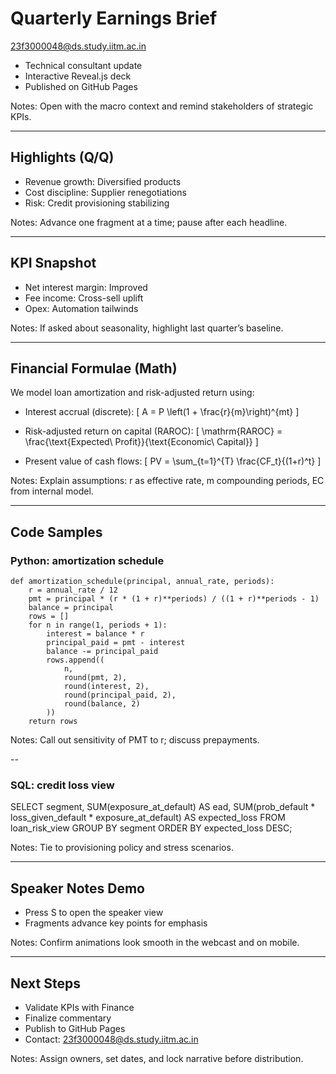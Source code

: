 # Quarterly Earnings Brief
23f3000048@ds.study.iitm.ac.in

- Technical consultant update
- Interactive Reveal.js deck
- Published on GitHub Pages

Notes:
Open with the macro context and remind stakeholders of strategic KPIs.


---

## Highlights (Q/Q)
- Revenue growth: <span class="fragment">Diversified products</span>
- Cost discipline: <span class="fragment">Supplier renegotiations</span>
- Risk: <span class="fragment">Credit provisioning stabilizing</span>

Notes:
Advance one fragment at a time; pause after each headline.

---

## KPI Snapshot
- Net interest margin: <span class="fragment">Improved</span>
- Fee income: <span class="fragment">Cross-sell uplift</span>
- Opex: <span class="fragment">Automation tailwinds</span>

Notes:
If asked about seasonality, highlight last quarter’s baseline.

---

## Financial Formulae (Math)
We model loan amortization and risk-adjusted return using:

- Interest accrual (discrete):
  \[
  A = P \left(1 + \frac{r}{m}\right)^{mt}
  \]

- Risk-adjusted return on capital (RAROC):
  \[
  \mathrm{RAROC} = \frac{\text{Expected\ Profit}}{\text{Economic\ Capital}}
  \]

- Present value of cash flows:
  \[
  PV = \sum_{t=1}^{T} \frac{CF_t}{(1+r)^t}
  \]

Notes:
Explain assumptions: r as effective rate, m compounding periods, EC from internal model.

---

## Code Samples

### Python: amortization schedule

```Python: amortization schedule
def amortization_schedule(principal, annual_rate, periods):
    r = annual_rate / 12
    pmt = principal * (r * (1 + r)**periods) / ((1 + r)**periods - 1)
    balance = principal
    rows = []
    for n in range(1, periods + 1):
        interest = balance * r
        principal_paid = pmt - interest
        balance -= principal_paid
        rows.append((
            n,
            round(pmt, 2),
            round(interest, 2),
            round(principal_paid, 2),
            round(balance, 2)
        ))
    return rows

```


Notes:
Call out sensitivity of PMT to r; discuss prepayments.

--

### SQL: credit loss view

SELECT
  segment,
  SUM(exposure_at_default) AS ead,
  SUM(prob_default * loss_given_default * exposure_at_default) AS expected_loss
FROM loan_risk_view
GROUP BY segment
ORDER BY expected_loss DESC;




Notes:
Tie to provisioning policy and stress scenarios.

---

## Speaker Notes Demo
- Press S to open the speaker view
- Fragments advance key points for emphasis

Notes:
Confirm animations look smooth in the webcast and on mobile.

---

## Next Steps
- Validate KPIs with Finance
- Finalize commentary
- Publish to GitHub Pages
- Contact: <span>23f3000048@ds.study.iitm.ac.in</span>

Notes:
Assign owners, set dates, and lock narrative before distribution.
